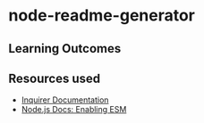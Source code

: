 # node-readme-generator

## Learning Outcomes

## Resources used

- [Inquirer Documentation](https://github.com/SBoudrias/Inquirer.js/blob/master/packages/inquirer/README.md#installation)
- [Node.js Docs: Enabling ESM](https://nodejs.org/api/esm.html#enabling)
